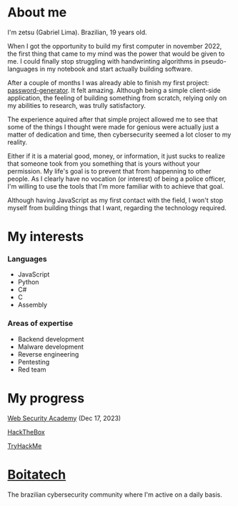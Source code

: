 
# About me

I'm zetsu (Gabriel Lima). Brazilian, 19 years old.

When I got the opportunity to build my first computer in november 2022, the first thing that came to my mind was the power that would be given to me. I could finally stop struggling with handwrinting algorithms in pseudo-languages in my notebook and start actually building software.

After a couple of months I was already able to finish my first project: [password-generator](https://github.com/zetsuHQ/password-generator). It felt amazing. Although being a simple client-side application, the feeling of building something from scratch, relying only on my abilities to research, was trully satisfactory.

The experience aquired after that simple project allowed me to see that some of the things I thought were made for genious were actually just a matter of dedication and time, then cybersecurity seemed a lot closer to my reality.

Either if it is a material good, money, or information, it just sucks to realize that someone took from you something that is yours without your permission. My life's goal is to prevent that from happenning to other people. As I clearly have no vocation (or interest) of being a police officer, I'm willing to use the tools that I'm more familiar with to achieve that goal.

Although having JavaScript as my first contact with the field, I won't stop myself from building things that I want, regarding the technology required.

# My interests

<h3>Languages</h3>
<ul>
  <li>JavaScript</li>
  <li>Python</li>
  <li>C#</li>
  <li>C</li>
  <li>Assembly</li>
</ul>

<h3>Areas of expertise</h3>
<ul>
  <li>Backend development</li>
  <li>Malware development</li>
  <li>Reverse engineering</li>
  <li>Pentesting</li>
  <li>Red team</li>
</ul>

# My progress

[Web Security Academy](https://github.com/zetsuHQ/zetsuHQ/assets/127287685/dd8cd8b6-3481-4da1-8c54-499407264e95) (Dec 17, 2023)

[HackTheBox](https://app.hackthebox.com/users/1528410)

[TryHackMe](https://tryhackme.com/p/zetsuHQ)


# [Boitatech](https://boitatech.com.br/)

The brazilian cybersecurity community where I'm active on a daily basis.
